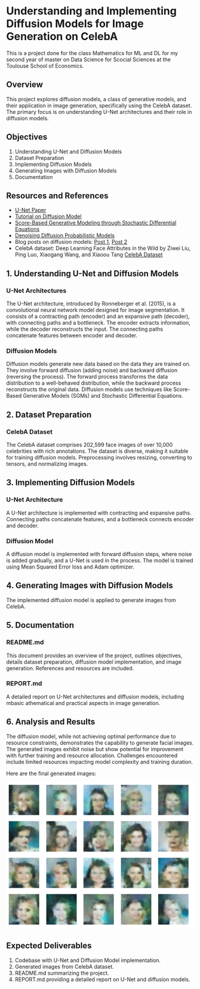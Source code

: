 # Understanding and Implementing Diffusion Models for Image Generation on CelebA
This is a project done for the class Mathematics for ML and DL for my second year of master on Data Science for Scocial Sciences at the Toulouse School of Economics.

## Overview
This project explores diffusion models, a class of generative models, and their application in image generation, specifically using the CelebA dataset. The primary focus is on understanding U-Net architectures and their role in diffusion models.

## Objectives
1.  Understanding U-Net and Diffusion Models
2.  Dataset Preparation
3.  Implementing Diffusion Models
4.  Generating Images with Diffusion Models
5.  Documentation

## Resources and References
- [U-Net Paper](https://arxiv.org/abs/1505.04597)
- [Tutorial on Diffusion Model](https://github.com/d9w/gen_models/blob/main/Score_Based_Generative_Modeling.ipynb)
- [Score-Based Generative Modeling through Stochastic Differential Equations](https://arxiv.org/abs/2011.13456)
- [Denoising Diffusion Probabilistic Models](https://arxiv.org/abs/2006.11239)
- Blog posts on diffusion models: [Post 1](https://yang-song.net/blog/2021/score/), [Post 2](https://lilianweng.github.io/posts/2021-07-11-diffusion-models/)
- CelebA dataset: Deep Learning Face Attributes in the Wild by Ziwei Liu, Ping Luo, Xiaogang Wang, and Xiaoou Tang [CelebA Dataset](https://mmlab.ie.cuhk.edu.hk/projects/CelebA.html)

## 1. Understanding U-Net and Diffusion Models

### U-Net Architectures
The U-Net architecture, introduced by Ronneberger et al. (2015), is a convolutional neural network model designed for image segmentation. It consists of a contracting path (encoder) and an expansive path (decoder), with connecting paths and a bottleneck. The encoder extracts information, while the decoder reconstructs the input. The connecting paths concatenate features between encoder and decoder.

### Diffusion Models
Diffusion models generate new data based on the data they are trained on. They involve forward diffusion (adding noise) and backward diffusion (reversing the process). The forward process transforms the data distribution to a well-behaved distribution, while the backward process reconstructs the original data. Diffusion models use techniques like Score-Based Generative Models (SGMs) and Stochastic Differential Equations.

## 2. Dataset Preparation

### CelebA Dataset
The CelebA dataset comprises 202,599 face images of over 10,000 celebrities with rich annotations. The dataset is diverse, making it suitable for training diffusion models. Preprocessing involves resizing, converting to tensors, and normalizing images.

## 3. Implementing Diffusion Models

### U-Net Architecture
A U-Net architecture is implemented with contracting and expansive paths. Connecting paths concatenate features, and a bottleneck connects encoder and decoder.

### Diffusion Model
A diffusion model is implemented with forward diffusion steps, where noise is added gradually, and a U-Net is used in the process. The model is trained using Mean Squared Error loss and Adam optimizer.

## 4. Generating Images with Diffusion Models

The implemented diffusion model is applied to generate images from CelebA.

## 5. Documentation

### README.md
This document provides an overview of the project, outlines objectives, details dataset preparation, diffusion model implementation, and image generation. References and resources are included.

### REPORT.md
A detailed report on U-Net architectures and diffusion models, including mbasic athematical and practical aspects in image generation.

## 6. Analysis and Results

The diffusion model, while not achieving optimal performance due to resource constraints, demonstrates the capability to generate facial images. The generated images exhibit noise but show potential for improvement with further training and resource allocation. Challenges encountered include limited resources impacting model complexity and training duration.

Here are the final generated images:

![./Images_Rapport/Diffusion_Process.jpg](./Generated_Faces.png)


## Expected Deliverables
1. Codebase with U-Net and Diffusion Model implementation.
2. Generated images from CelebA dataset.
3. README.md summarizing the project.
4. REPORT.md providing a detailed report on U-Net and diffusion models.
